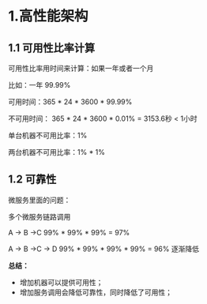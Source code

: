 # 1.高性能架构

## 1.1 可用性比率计算

可用性比率用时间来计算：如果一年或者一个月

比如：一年 99.99%

可用时间：365 * 24 * 3600 * 99.99% 

不可用时间： 365 * 24 * 3600 * 0.01%   = 3153.6秒 < 1小时



单台机器不可用比率：1%

两台机器不可用比率：1% * 1%

## 1.2 可靠性

微服务里面的问题：

多个微服务链路调用

A -> B ->C   99% * 99%  * 99%  = 97%

A -> B ->C -> D  99% * 99%  * 99%  * 99% = 96%  逐渐降低



**总结：**

- 增加机器可以提供可用性；
- 增加服务调用会降低可靠性，同时降低了可用性；